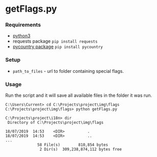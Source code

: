 # getFlags.py
### Requirements
- [python3](https://www.python.org/downloads/)
- requests package ```pip install requests```
- [pycountry package](https://pypi.org/project/pycountry/) ```pip install pycountry```

### Setup
- `path_to_files` - url to folder containing special flags.

### Usage
Run the script and it will save all available files in the folder it was run.
```
C:\Users\Current> cd C:\Projects\project\img\flags
C:\Projects\project\img\flags> python getFlags.py

C:\Projects\project\i18n> dir
 Directory of C:\Projects\project\img\flags

18/07/2019  14:53    <DIR>          .
18/07/2019  14:53    <DIR>          ..
...
              58 File(s)        810,854 bytes
               2 Dir(s)  309,238,874,112 bytes free

```